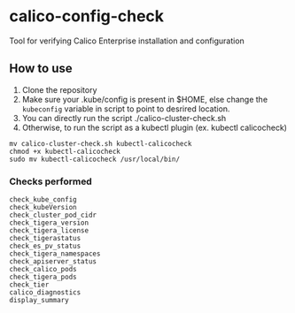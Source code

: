 # calico-config-check
Tool for verifying Calico Enterprise installation and configuration

## How to use


 1. Clone the repository
 2. Make sure your .kube/config is present in $HOME, else change the `kubeconfig` variable in script to point to desrired location.
 3. You can directly run the script ./calico-cluster-check.sh
 4. Otherwise, to run the script as a kubectl plugin (ex. kubectl calicocheck)
 ```
 mv calico-cluster-check.sh kubectl-calicocheck
 chmod +x kubectl-calicocheck
 sudo mv kubectl-calicocheck /usr/local/bin/
 ```


### Checks performed

```
check_kube_config
check_kubeVersion
check_cluster_pod_cidr
check_tigera_version
check_tigera_license
check_tigerastatus
check_es_pv_status
check_tigera_namespaces
check_apiserver_status
check_calico_pods
check_tigera_pods
check_tier
calico_diagnostics
display_summary
```
